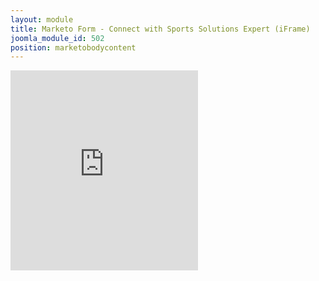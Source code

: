 ```yaml
---
layout: module
title: Marketo Form - Connect with Sports Solutions Expert (iFrame)
joomla_module_id: 502
position: marketobodycontent
---
```

<iframe src="http://pages.newtek.com/connect-with-sports-expert.html" scrolling="no" frameborder="0" height="320" target="_top"></iframe>
